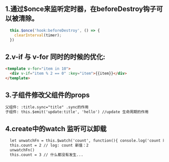 <!--
 * @Author: lcz
 * @Date: 2021-10-09 09:51:51
 * @LastEditTime: 2021-10-09 09:54:51
 * @LastEditors: Please set LastEditors
 * @Description: vue2.x 代码优化
 * @FilePath: \lcz_document\docs\vue2.x\optimization.md
-->

## 1.通过$once来监听定时器，在beforeDestroy钩子可以被清除。
```js
  this.$once('hook:beforeDestroy', () => { 
    clearInterval(timer); 
  })
```

## 2.v-if 与 v-for 同时的时候的优化:
```html
<template v-for="item in 10"> 
  <div v-if="item % 2 == 0" :key="item">{{item}}</div>
</template>
```
## 3.子组件修改父组件的props
```html
父组件: :title.sync="title" .sync的作用
子组件: this.$emit('update:title', 'hello') //update 生命周期的作用

```
## 4.create中的watch 监听可以卸载
```html
  let unwatchFn = this.$watch('count', function(){ console.log('count 新值：'+newVal) })
  this.count = 2 // log: count 新值：2 
  unwatchFn()
  this.count = 3 // 什么都没有发生...
```